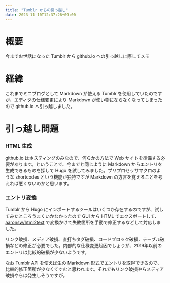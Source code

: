```yaml
---
title: "Tumblr からの引っ越し"
date: 2023-11-10T12:37:26+09:00
---
```


# 概要

今までお世話になった Tumblr から github.io への引っ越しに際してメモ

# 経緯

これまでミニブログとして Markdown が使える Tumblr を使用していたのですが、エディタの仕様変更により Markdown が使い物にならなくなってしまったので github.io へ引っ越しました。

# 引っ越し問題

### HTML 生成

github.io はホスティングのみなので、何らかの方法で Web サイトを準備する必要があります。ということで、今までと同じように Markdown からエントリを生成できるものを探して Hugo を試してみました。プリプロセッサマクロのような shortcodes という機能が独特ですが Markdown の方言を覚えることを考えれば悪くないのかと思います。

### エントリ変換

Tumblr から Hugo にインポートするツールはいくつか存在するのですが、試してみたところうまくいかなかったので GUI から HTML でエクスポートして、[aaronsw/html2text](https://github.com/aaronsw/html2text) で変換かけて失敗箇所を手動で修正するなどして対応しました。

リンク破損、メディア破損、直打ちタグ破損、コードブロック破損、テーブル破損などの修正が必要でした。内部的な仕様変更起因でしょうが、2019年以前のエントリは比較的破損が少ないようです。

なお Tumblr API を使えば生の Markdown 形式でエントリを取得できるので、比較的修正箇所が少なくてすむと思われます。それでもリンク破損やらメディア破損やらは発生しそうですが。

